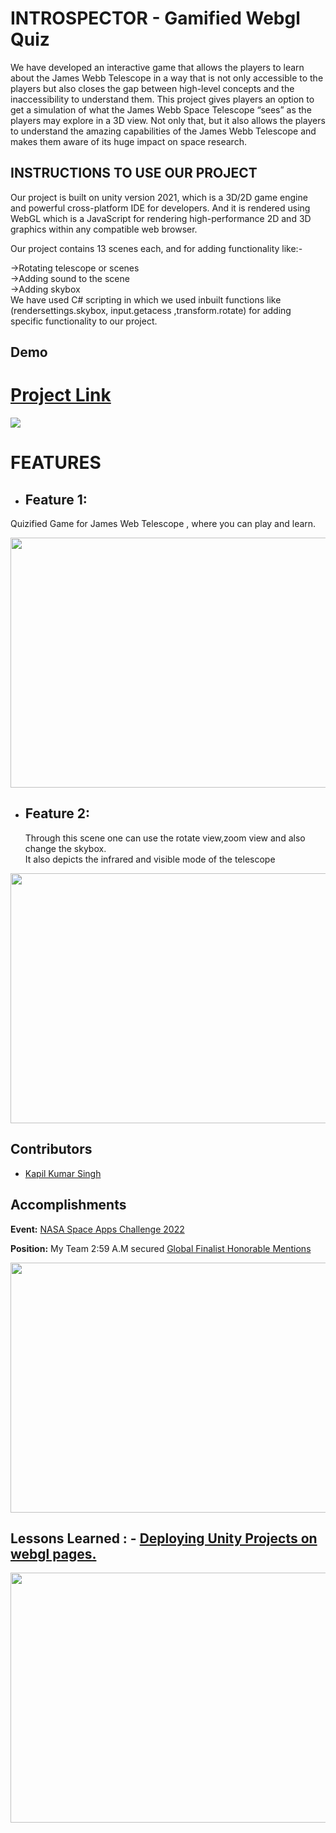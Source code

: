 <!-- which  -->
# INTROSPECTOR - Gamified Webgl Quiz
 
 We have developed an interactive game that allows the players to learn about the James Webb Telescope in a way that is not only accessible to the players but also closes the gap between high-level concepts and the inaccessibility to understand them. This project gives players an option to get a simulation of what the James Webb Space Telescope “sees” as the players may explore in a 3D view. Not only that, but it also allows the players to understand the amazing capabilities of the James Webb Telescope and makes them aware of its huge impact on space research.
 
## INSTRUCTIONS TO USE OUR PROJECT

Our project is built on unity version 2021, which is a 3D/2D game engine and powerful cross-platform IDE for developers. And it is rendered using WebGL which is a JavaScript for rendering high-performance 2D and 3D graphics within any compatible web browser.

Our project contains 13 scenes each, and for adding functionality like:-

->Rotating telescope or scenes </br>
->Adding sound to the scene </br>
->Adding skybox </br>
We have used C# scripting in which we used inbuilt functions like (rendersettings.skybox, input.getacess ,transform.rotate) for adding specific functionality to our project.


## Demo
# [Project Link](https://thunderous-sherbet-80b45f.netlify.app/)
![](7.jpg)

# FEATURES
 - ## **Feature 1:**  </br>
  Quizified Game for James Web Telescope , where you can play and learn.

<img src ="image.jpg" width ="700" height = "400">


- ## **Feature 2:** </br>
  Through this scene one can use the rotate view,zoom view and also change the skybox.</br>
  It also depicts the infrared and visible mode of the telescope
<img src = "11.jpg" width = "700" height = "400">

## Contributors

- [Kapil Kumar Singh](https://github.com/kapilsingh2003)


## Accomplishments


**Event:**  [NASA Space Apps Challenge 2022](https://www.spaceappschallenge.org/)

**Position:** My Team 2:59 A.M secured [Global Finalist Honorable Mentions](https://2022.spaceappschallenge.org/awards/honorable-mentions/)

<img src = "Awards.png" width = "700" height = "400">

## Lessons Learned :  - [Deploying Unity Projects on webgl pages.](https://youtu.be/q8R3IkbaDso/)

<img src = "learn.jpg" width = "700" height = "400">

